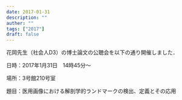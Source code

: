 ```yaml
---
date: 2017-01-31
description: ""
auther: ""
tags: ["2017"]
draft: false
---
```

花岡先生（社会人D3）の博士論文の公聴会を以下の通り開催しました．
<!--more-->
日時：2017年1月31日　14時45分～

場所：3号館210号室

題目：医用画像における解剖学的ランドマークの検出、定義とその応用
